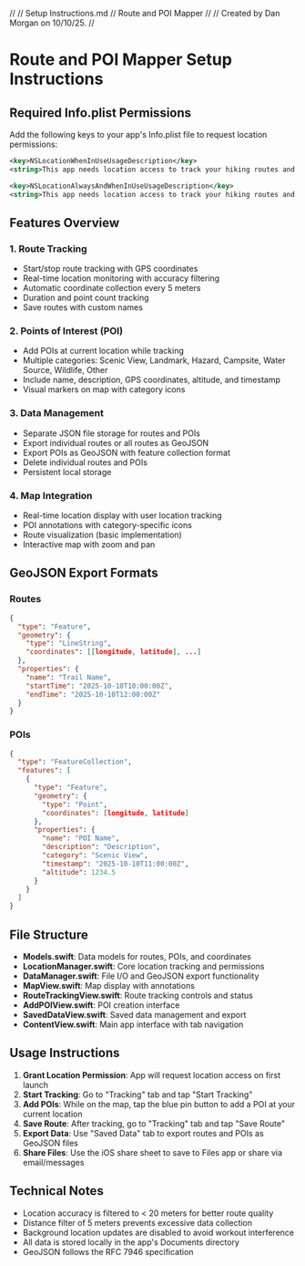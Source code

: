 //
//  Setup Instructions.md
//  Route and POI Mapper
//
//  Created by Dan Morgan on 10/10/25.
//

# Route and POI Mapper Setup Instructions

## Required Info.plist Permissions

Add the following keys to your app's Info.plist file to request location permissions:

```xml
<key>NSLocationWhenInUseUsageDescription</key>
<string>This app needs location access to track your hiking routes and record points of interest.</string>

<key>NSLocationAlwaysAndWhenInUseUsageDescription</key>
<string>This app needs location access to track your hiking routes and record points of interest.</string>
```

## Features Overview

### 1. **Route Tracking**
- Start/stop route tracking with GPS coordinates
- Real-time location monitoring with accuracy filtering
- Automatic coordinate collection every 5 meters
- Duration and point count tracking
- Save routes with custom names

### 2. **Points of Interest (POI)**
- Add POIs at current location while tracking
- Multiple categories: Scenic View, Landmark, Hazard, Campsite, Water Source, Wildlife, Other
- Include name, description, GPS coordinates, altitude, and timestamp
- Visual markers on map with category icons

### 3. **Data Management**
- Separate JSON file storage for routes and POIs
- Export individual routes or all routes as GeoJSON
- Export POIs as GeoJSON with feature collection format
- Delete individual routes and POIs
- Persistent local storage

### 4. **Map Integration**
- Real-time location display with user location tracking
- POI annotations with category-specific icons
- Route visualization (basic implementation)
- Interactive map with zoom and pan

## GeoJSON Export Formats

### Routes
```json
{
  "type": "Feature",
  "geometry": {
    "type": "LineString",
    "coordinates": [[longitude, latitude], ...]
  },
  "properties": {
    "name": "Trail Name",
    "startTime": "2025-10-10T10:00:00Z",
    "endTime": "2025-10-10T12:00:00Z"
  }
}
```

### POIs
```json
{
  "type": "FeatureCollection",
  "features": [
    {
      "type": "Feature",
      "geometry": {
        "type": "Point",
        "coordinates": [longitude, latitude]
      },
      "properties": {
        "name": "POI Name",
        "description": "Description",
        "category": "Scenic View",
        "timestamp": "2025-10-10T11:00:00Z",
        "altitude": 1234.5
      }
    }
  ]
}
```

## File Structure

- **Models.swift**: Data models for routes, POIs, and coordinates
- **LocationManager.swift**: Core location tracking and permissions
- **DataManager.swift**: File I/O and GeoJSON export functionality
- **MapView.swift**: Map display with annotations
- **RouteTrackingView.swift**: Route tracking controls and status
- **AddPOIView.swift**: POI creation interface
- **SavedDataView.swift**: Saved data management and export
- **ContentView.swift**: Main app interface with tab navigation

## Usage Instructions

1. **Grant Location Permission**: App will request location access on first launch
2. **Start Tracking**: Go to "Tracking" tab and tap "Start Tracking"
3. **Add POIs**: While on the map, tap the blue pin button to add a POI at your current location
4. **Save Route**: After tracking, go to "Tracking" tab and tap "Save Route"
5. **Export Data**: Use "Saved Data" tab to export routes and POIs as GeoJSON files
6. **Share Files**: Use the iOS share sheet to save to Files app or share via email/messages

## Technical Notes

- Location accuracy is filtered to < 20 meters for better route quality
- Distance filter of 5 meters prevents excessive data collection
- Background location updates are disabled to avoid workout interference
- All data is stored locally in the app's Documents directory
- GeoJSON follows the RFC 7946 specification